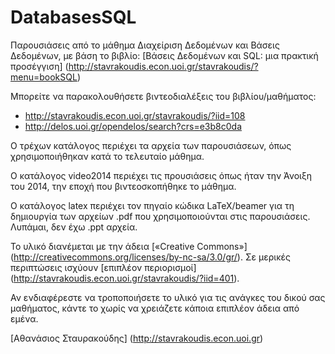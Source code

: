 # DatabasesSQL

Παρουσιάσεις από το μάθημα Διαχείριση Δεδομένων και Βάσεις Δεδομένων,
με βάση το βιβλίο:
[Βάσεις Δεδομένων και SQL: μια πρακτική προσέγγιση]
(http://stavrakoudis.econ.uoi.gr/stavrakoudis/?menu=bookSQL)

Μπορείτε να παρακολουθήσετε βιντεοδιαλέξεις του βιβλίου/μαθήματος:
* http://stavrakoudis.econ.uoi.gr/stavrakoudis/?iid=108 
* http://delos.uoi.gr/opendelos/search?crs=e3b8c0da

Ο τρέχων κατάλογος περιέχει τα αρχεία των παρουσιάσεων,
όπως χρησιμοποιήθηκαν κατά το τελευταίο μάθημα.

Ο κατάλογος video2014 περιέχει τις προυσιάσεις όπως ήταν την Άνοιξη του 2014,
την εποχή που βιντεοσκοπήθηκε το μάθημα.

Ο κατάλογος latex περιέχει τον πηγαίο κώδικα LaTeX/beamer για τη δημιουργία των
αρχείων .pdf που χρησιμοποιούνται στις παρουσιάσεις.
Λυπάμαι, δεν έχω .ppt αρχεία.

Το υλικό διανέμεται με την άδεια [«Creative Commons»]
(http://creativecommons.org/licenses/by-nc-sa/3.0/gr/).
Σε μερικές περιπτώσεις ισχύουν [επιπλέον περιορισμοί]
(http://stavrakoudis.econ.uoi.gr/stavrakoudis/?iid=401).

Αν ενδιαφέρεστε να τροποποιήσετε το υλικό για τις ανάγκες του δικού σας μαθήματος,
κάντε το χωρίς να χρειάζετε κάποια επιπλέον άδεια από εμένα.

[Αθανάσιος Σταυρακούδης]
(http://stavrakoudis.econ.uoi.gr)

